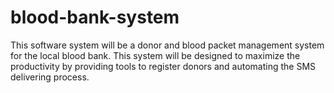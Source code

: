 # blood-bank-system
This software system will be a donor and blood packet management system for the local blood bank. This system will be designed to maximize the productivity by providing tools to register donors and automating the SMS delivering process.
